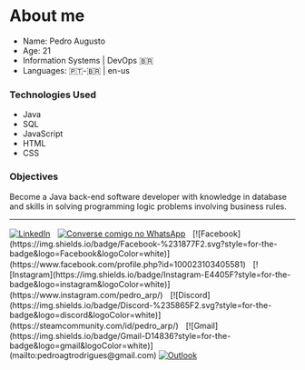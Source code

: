 <p>
  <h1> About me </h1> 
<ul>
 <li>Name: Pedro Augusto </li>   
 <li>Age: 21 </li> 
 <li> Information Systems | DevOps 🇧🇷<br></li> 
 <li> Languages: 🇵🇹-🇧🇷 | en-us	 <br></li> 
  </ul>
<h3>Technologies Used</h3>
<ul>
  <li>Java</li>
  <li>SQL</li>
  <li>JavaScript</li>
  <li>HTML</li>
  <li>CSS</li>
</ul>
<h3>Objectives</h3>
<p>Become a Java back-end software developer with knowledge in database and skills in solving programming logic problems involving business rules.</p>

***
[![LinkedIn](https://img.shields.io/badge/linkedin-%230077B5.svg?style=for-the-badge&logo=linkedin&logoColor=white)](https://www.linkedin.com/in/pedro-augusto-a10a44235/)ㅤ[![Converse comigo no WhatsApp](https://img.shields.io/badge/WhatsApp-25D366?style=for-the-badge&logo=whatsapp&logoColor=white)](https://wa.me/5511995290217?text=Olá!)ㅤ[![Facebook](https://img.shields.io/badge/Facebook-%231877F2.svg?style=for-the-badge&logo=Facebook&logoColor=white)](https://www.facebook.com/profile.php?id=100023103405581)ㅤ[![Instagram](https://img.shields.io/badge/Instagram-E4405F?style=for-the-badge&logo=instagram&logoColor=white)](https://www.instagram.com/pedro_arp/)ㅤ[![Discord](https://img.shields.io/badge/Discord-%235865F2.svg?style=for-the-badge&logo=discord&logoColor=white)](https://steamcommunity.com/id/pedro_arp/)ㅤ[![Gmail](https://img.shields.io/badge/Gmail-D14836?style=for-the-badge&logo=gmail&logoColor=white)](mailto:pedroagtrodrigues@gmail.com) [![Outlook](https://img.shields.io/badge/Microsoft_Outlook-0078D4?style=for-the-badge&logo=microsoft-outlook&logoColor=white)](mailto:pedroagt_rodrigues@hotmail.com)





